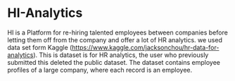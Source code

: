 # HI-Analytics
HI is a Platform for re-hiring talented employees between companies before letting them off from the company and offer a lot of HR analytics.
we used data set form Kaggle (https://www.kaggle.com/jacksonchou/hr-data-for-analytics). This is dataset is for HR analytics, the user who previously submitted this deleted the public dataset. The dataset contains employee profiles of a large company, where each record is an employee.
